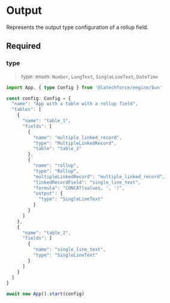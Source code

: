 # Output

Represents the output type configuration of a rollup field.

## Required

### type

>type: enum: `Number`, `LongText`, `SingleLineText`, `DateTime`

```ts
import App, { type Config } from '@latechforce/engine/bun'

const config: Config = {
  "name": "App with a table with a rollup field",
  "tables": [
    {
      "name": "table_1",
      "fields": [
        {
          "name": "multiple_linked_record",
          "type": "MultipleLinkedRecord",
          "table": "table_2"
        },
        {
          "name": "rollup",
          "type": "Rollup",
          "multipleLinkedRecord": "multiple_linked_record",
          "linkedRecordField": "single_line_text",
          "formula": "CONCAT(values, ', ')",
          "output": {
            "type": "SingleLineText"
          }
        }
      ]
    },
    {
      "name": "table_2",
      "fields": [
        {
          "name": "single_line_text",
          "type": "SingleLineText"
        }
      ]
    }
  ]
}

await new App().start(config)
```
